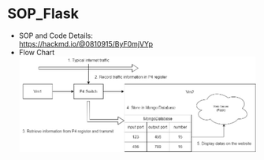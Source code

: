 # SOP_Flask
* SOP and Code Details:<br>
https://hackmd.io/@0810915/ByF0mjVYp
* Flow Chart
![image](https://github.com/KunYu1/SOP_Flask/blob/main/flowchart.jpg)
